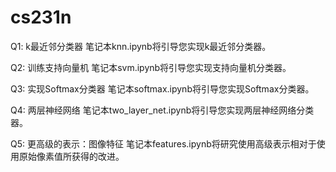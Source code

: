 # cs231n
Q1: k最近邻分类器
笔记本knn.ipynb将引导您实现k最近邻分类器。

Q2: 训练支持向量机
笔记本svm.ipynb将引导您实现支持向量机分类器。

Q3: 实现Softmax分类器
笔记本softmax.ipynb将引导您实现Softmax分类器。

Q4: 两层神经网络
笔记本two_layer_net.ipynb将引导您实现两层神经网络分类器。

Q5: 更高级的表示：图像特征
笔记本features.ipynb将研究使用高级表示相对于使用原始像素值所获得的改进。
